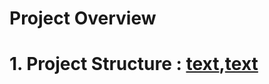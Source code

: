 Project Overview
================
# 1. Project Structure : [text](<docs/Project Structure.MD>),[text](scripts/create_project_structure.py)

